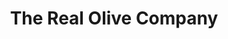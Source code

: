 ---
title: "The Real Olive Company"
url: /toonsbridge-macroom/the-real-olive-company/
shop: shop
---